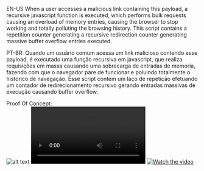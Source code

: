 EN-US
When a user accesses a malicious link containing this payload, a recursive javascript function is executed, which performs bulk requests causing an overload of memory entries, causing the browser to stop working and totally polluting the browsing history.
This script contains a repetition counter generating a recursive redirection counter generating massive buffer overflow entries executed.

PT-BR:
Quando um usuário comum acessa um link malicioso contendo esse payload, é executado uma função recursiva em javascript, que realiza requisições em massa causando uma sobrecarga de entradas de memoria, fazendo com que o navegador pare de funcionar e poluindo totalmente o historico de navegação.
Esse script contem um laço de repetição efetuando um contador de redirecionamento recursivo gerando entradas massivas de execução causando buffer overflow.

Proof Of Concept:<br>
![alt text](https://i.imgur.com/KytoFG6.jpeg)
![alt text](https://i.imgur.com/e0SviKQ.mp4)
[![Watch the video](https://asciinema.org/a/113463.png)](https://i.imgur.com/e0SviKQ.mp4)
